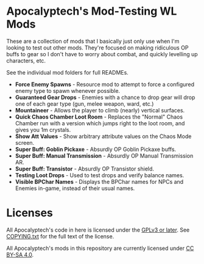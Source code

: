 Apocalyptech's Mod-Testing WL Mods
==================================

These are a collection of mods that I basically just only use when I'm looking
to test out other mods.  They're focused on making ridiculous OP buffs to gear
so I don't have to worry about combat, and quickly levelling up characters, etc.

See the individual mod folders for full READMEs.

- **Force Enemy Spawns** - Resource mod to attempt to force a configured enemy
  type to spawn whenever possible.
- **Guaranteed Gear Drops** - Enemies with a chance to drop gear will drop one
  of each gear type (gun, melee weapon, ward, etc.)
- **Mountaineer** - Allows the player to climb (nearly) vertical surfaces.
- **Quick Chaos Chamber Loot Room** - Replaces the "Normal" Chaos Chamber run with
  a version which jumps right to the loot room, and gives you 1m crystals.
- **Show Att Values** - Show arbitrary attribute values on the Chaos Mode screen.
- **Super Buff: Goblin Pickaxe** - Absurdly OP Goblin Pickaxe buffs.
- **Super Buff: Manual Transmission** - Absurdly OP Manual Transmission AR.
- **Super Buff: Transistor** - Absurdly OP Transistor shield.
- **Testing Loot Drops** - Used to test drops and verify balance names.
- **Visible BPChar Names** - Displays the BPChar names for NPCs and Enemies
  in-game, instead of their usual names.

Licenses
========

All Apocalyptech's code in here is licensed under the
[GPLv3 or later](https://www.gnu.org/licenses/quick-guide-gplv3.html).
See [COPYING.txt](../COPYING.txt) for the full text of the license.

All Apocalyptech's mods in this repository are currently licensed under
[CC BY-SA 4.0](https://creativecommons.org/licenses/by-sa/4.0/).


